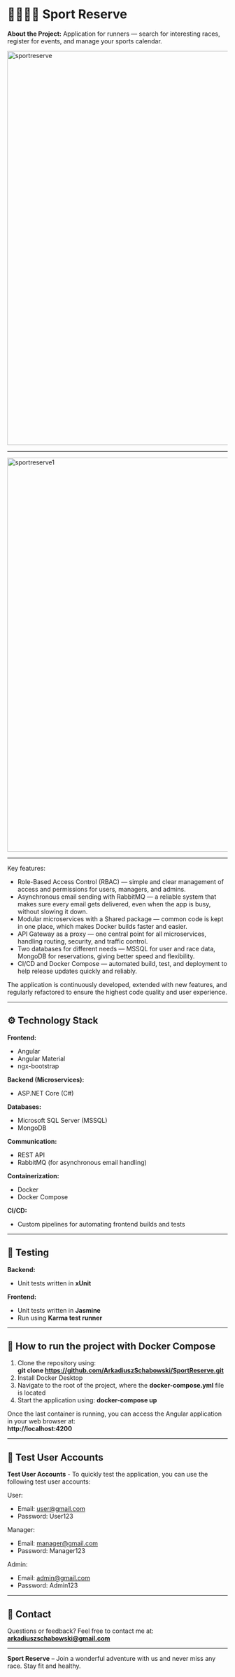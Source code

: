 # 🏃‍♀️🏃‍♂️ Sport Reserve

**About the Project:**
Application for runners — search for interesting races, register for events, and manage your sports calendar.  

<img width="900" alt="sportreserve" src="https://github.com/user-attachments/assets/7c068a40-ea45-4dec-9af9-053579537eb9" />

---

<img width="900" alt="sportreserve1" src="https://github.com/user-attachments/assets/41fbded3-bd15-41a3-8bce-ad45b7d664ce" />

---

Key features:
- Role-Based Access Control (RBAC) — simple and clear management of access and permissions for users, managers, and admins.
- Asynchronous email sending with RabbitMQ — a reliable system that makes sure every email gets delivered, even when the app is busy, without slowing it down.
- Modular microservices with a Shared package — common code is kept in one place, which makes Docker builds faster and easier.
- API Gateway as a proxy — one central point for all microservices, handling routing, security, and traffic control.
- Two databases for different needs — MSSQL for user and race data, MongoDB for reservations, giving better speed and flexibility.
- CI/CD and Docker Compose — automated build, test, and deployment to help release updates quickly and reliably.

The application is continuously developed, extended with new features, and regularly refactored to ensure the highest code quality and user experience.  

---

## ⚙️ Technology Stack

**Frontend:**  
- Angular  
- Angular Material  
- ngx-bootstrap  

**Backend (Microservices):**  
- ASP.NET Core (C#)  

**Databases:**  
- Microsoft SQL Server (MSSQL)  
- MongoDB

**Communication:**  
- REST API  
- RabbitMQ (for asynchronous email handling)  

**Containerization:**  
- Docker  
- Docker Compose  

**CI/CD:**  
- Custom pipelines for automating frontend builds and tests  

---

## 🧪 Testing

**Backend:**
- Unit tests written in **xUnit**

**Frontend:**  
- Unit tests written in **Jasmine**
- Run using **Karma test runner**

---

## 🚀 How to run the project with Docker Compose

1. Clone the repository using:  
   **git clone https://github.com/ArkadiuszSchabowski/SportReserve.git**  
2. Install Docker Desktop  
3. Navigate to the root of the project, where the **docker-compose.yml** file is located  
4. Start the application using: **docker-compose up**  

Once the last container is running, you can access the Angular application in your web browser at:  
**http://localhost:4200**

---

## 👥 Test User Accounts

**Test User Accounts** - To quickly test the application, you can use the following test user accounts:

User:
- Email: user@gmail.com
- Password: User123

Manager:
- Email: manager@gmail.com
- Password: Manager123

Admin:
- Email: admin@gmail.com
- Password: Admin123

---

## 📩 Contact

Questions or feedback? Feel free to contact me at: **arkadiuszschabowski@gmail.com**

---

**Sport Reserve** – Join a wonderful adventure with us and never miss any race. Stay fit and healthy.
